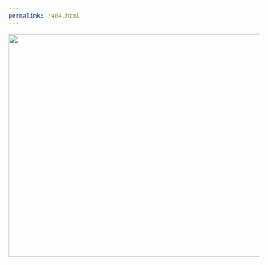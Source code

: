 ```yaml
---
permalink: /404.html
---
```

<html>
<body>
<img style="margin: auto;" src="https://http.cat/500" width="560" height="448">
</body>
</html>